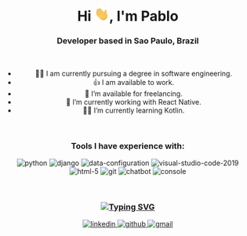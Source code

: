 <!DOCTYPE html>
<html lang="en">
<head>
    <meta charset="UTF-8">
    <meta name="viewport" content="width=device-width, initial-scale=1.0">
</head>
<body>

<h1 align="center">Hi <img src="https://raw.githubusercontent.com/ABSphreak/ABSphreak/master/gifs/Hi.gif" width="30px">, I'm Pablo</h1>
<h3 align="center">Developer based in Sao Paulo, Brazil</h3>

<br>

<ul align="center">
    <li>🧑‍🎓 I am currently pursuing a degree in software engineering.</li>
    <li>👍 I am available to work.</li>
    <li>🤝 I’m available for freelancing.</li>
    <li>👾 I’m currently working with React Native.</li>
    <li>👨‍💻 I’m currently learning Kotlin.</li>
</ul>

<br>

<h3 align="center">Tools I have experience with:</h3>

<p align="center">
    <div align="center" class="icons-social">
        <img width="100" height="100" src="https://img.icons8.com/nolan/100/1A6DFF/C822FF/python.png" alt="python"/>
        <img width="100" height="100" src="https://img.icons8.com/nolan/100/1A6DFF/C822FF/django.png" alt="django"/>
        <img width="100" height="100" src="https://img.icons8.com/nolan/100/1A6DFF/C822FF/data-configuration.png" alt="data-configuration"/>
        <img width="100" height="100" src="https://img.icons8.com/nolan/100/1A6DFF/C822FF/visual-studio-code-2019.png" alt="visual-studio-code-2019"/>
        <img width="100" height="100" src="https://img.icons8.com/nolan/100/1A6DFF/C822FF/html-5.png" alt="html-5"/>
        <img width="100" height="100" src="https://img.icons8.com/nolan/100/git.png" alt="git"/>
        <img width="100" height="100" src="https://img.icons8.com/nolan/64/1A6DFF/C822FF/chatbot.png" alt="chatbot"/>
        <img width="100" height="100" src="https://img.icons8.com/nolan/96/console.png" alt="console"/>
    </div>
</p>

<br>




<div align="center">
    <h3>
        <a href="https://git.io/typing-svg" target="_blank">
            <img src="https://readme-typing-svg.demolab.com?font=Roboto-Mono&pause=1000&color=22C0F7&center=true&vCenter=true&random=false&width=435&lines=Connect+with+me" alt="Typing SVG"/>
        </a>
    </h3>
</div>

<p align="center">
    <div align="center" class="icons-social">
        <a href="https://www.linkedin.com/in/pablomperezaguilar/" target="_blank">
            <img width="100" height="100" src="https://img.icons8.com/pulsar-gradient/100/linkedin.png" alt="linkedin"/>
        </a>
        <a href="https://github.com/PabloPerezAguilar5" target="_blank">
            <img width="100" height="100" src="https://img.icons8.com/pulsar-gradient/100/github.png" alt="github"/>
        </a>
        <a href="mailto:pabloperezaguilaro@gmail.com" target="_blank">
            <img width="100" height="100" src="https://img.icons8.com/nolan/64/1A6DFF/C822FF/gmail.png" alt="gmail"/>
        </a>
    </div>
</p>


</body>
</html>


